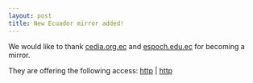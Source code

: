 ```yaml
---
layout: post
title: New Ecuador mirror added!
---
```


We would like to thank [cedia.org.ec](http://cedia.org.ec/) and [espoch.edu.ec](http://espoch.edu.ec/) for becoming a mirror.

They are offering the following access: [http](http://mirror.cedia.org.ec/blackarch/) | [http](http://mirror.espoch.edu.ec/blackarch)